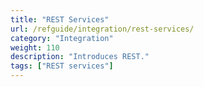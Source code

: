 ```yaml
---
title: "REST Services"
url: /refguide/integration/rest-services/
category: "Integration"
weight: 110
description: "Introduces REST."
tags: ["REST services"]
---
```


